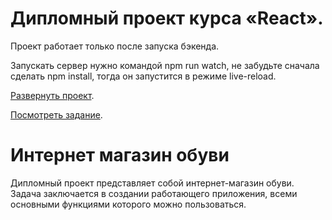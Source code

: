 # Дипломный проект курса «React».

 Проект работает только после запуска бэкенда.

 Запускать сервер нужно командой npm run watch, не забудьте сначала сделать npm install, тогда он запустится в режиме live-reload.

[Развернуть проект](https://ra16-diploma-frontend.vercel.app/).

[Посмотреть задание](https://github.com/netology-code/ra16-diploma).

# Интернет магазин обуви

Дипломный проект представляет собой интернет-магазин обуви. Задача заключается в создании работающего приложения, всеми основными функциями которого можно пользоваться.